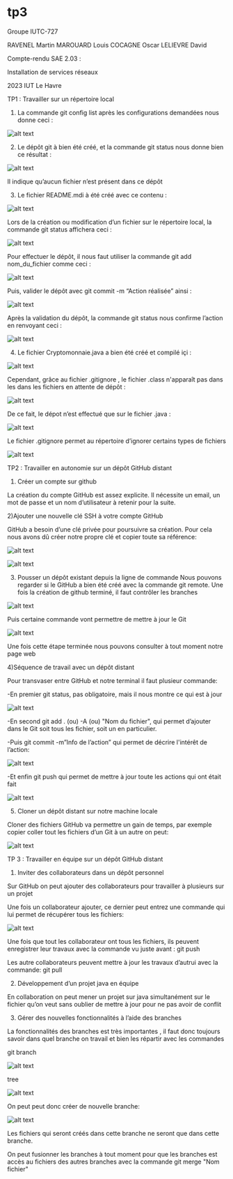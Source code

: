 # tp3
Groupe IUTC-727

RAVENEL Martin
MAROUARD Louis
COCAGNE Oscar
LELIEVRE David










Compte-rendu SAE 2.03 :

Installation de services réseaux
















2023                                                                                                                     IUT Le Havre

TP1 : Travailler sur un répertoire local

1) La commande git config list après les configurations demandées nous donne ceci : 

![alt text](/images/1.png)


2) Le dépôt git à bien été créé, et la commande git status nous donne bien ce résultat :

![alt text](/images/2.png) 

Il indique qu’aucun fichier n’est présent dans ce dépôt


3) Le fichier README.mdi  à été créé avec ce contenu : 

![alt text](/images/3.png) 


Lors de la création ou modification d’un fichier sur le répertoire local, la commande git status affichera ceci : 

![alt text](/images/4.png) 

 Pour effectuer le dépôt, il nous faut utiliser la commande git add nom_du_fichier  comme ceci : 
 
 ![alt text](/images/5.png) 
 
 Puis, valider le dépôt avec  git commit -m “Action réalisée”  ainsi :
 
![alt text](/images/6.png) 

Après la validation du dépôt, la commande git status nous confirme l’action en renvoyant ceci : 

![alt text](/images/7.png)

4) Le fichier Cryptomonnaie.java a bien été créé et compilé içi : 

![alt text](/images/8.png)

Cependant, grâce au fichier .gitignore , le fichier .class n'apparaît pas dans les dans les fichiers en attente de dépôt : 

![alt text](/images/11.png)

De ce fait, le dépot n’est effectué que sur le fichier .java : 

![alt text](/images/9.png)

Le fichier .gitignore permet au répertoire d’ignorer certains types de fichiers

![alt text](/images/10.png)




TP2 : Travailler en autonomie sur un dépôt GitHub distant

1) Créer un compte sur github

La création du compte GitHub est assez explicite. Il nécessite un email, un mot de passe et un nom d’utilisateur à retenir pour la suite.

2)Ajouter une nouvelle clé SSH à votre compte GitHub

GitHub a besoin d’une clé privée pour poursuivre sa création.
Pour cela nous avons dû créer notre propre clé et copier toute sa référence:

![alt text](/images/12.png)

![alt text](/images/13.png)

3) Pousser un dépôt existant depuis la ligne de commande
Nous pouvons regarder si le GitHub a bien été créé avec la commande git remote.
Une fois la création de github terminé, il faut contrôler les branches

![alt text](/images/14.png)

Puis certaine commande vont permettre de mettre à jour le Git

![alt text](/images/15.png)

Une fois cette étape terminée nous pouvons consulter à tout moment notre page web

4)Séquence de travail avec un dépôt distant

Pour transvaser entre GitHub et notre terminal il faut plusieur commande:

-En premier git status, pas obligatoire, mais il nous montre ce qui est à jour 

![alt text](/images/16.png)

-En second git add . (ou) -A (ou) "Nom du fichier", qui permet d’ajouter dans le Git soit tous les fichier, soit un en particulier.

-Puis git commit -m”Info de l’action” qui permet de décrire l'intérêt de l’action:

![alt text](/images/17.png)

-Et enfin git push qui permet de mettre à jour toute les actions qui ont était fait

![alt text](/images/18.png)

5) Cloner un dépôt distant sur notre machine locale

Cloner des fichiers GitHub va permettre un gain de temps, par exemple copier coller tout les fichiers d’un Git à un autre on peut:

![alt text](/images/19.png)




TP 3 : Travailler en équipe sur un dépôt GitHub distant


1) Inviter des collaborateurs dans un dépôt personnel

Sur GitHub on peut ajouter des collaborateurs pour travailler à plusieurs sur un projet

Une fois un collaborateur ajouter, ce dernier peut entrez une commande qui lui permet de récupérer tous les fichiers:

![alt text](/images/23.png)

Une fois que tout les collaborateur ont tous les fichiers, ils peuvent enregistrer leur travaux avec la commande vu juste avant :  git push

Les autre collaborateurs peuvent mettre à jour les travaux d’autrui avec la commande:
git pull



2) Développement d’un projet java en équipe

En collaboration on peut mener un projet sur java simultanément sur le fichier qu’on veut sans oublier de mettre à jour pour ne pas avoir de conflit 


3) Gérer des nouvelles fonctionnalités à l’aide des branches

La fonctionnalités des branches est très importantes , il faut donc toujours savoir dans quel branche on travail et bien les répartir avec les commandes
	
git branch
	
![alt text](/images/20.png)

tree

![alt text](/images/21.png)


On peut peut donc créer de nouvelle branche:

![alt text](/images/22.png)


Les fichiers qui seront créés dans cette branche ne seront que dans cette branche.

On peut fusionner les branches à tout moment pour que les branches est accès au fichiers des autres branches avec la commande git merge "Nom fichier"


